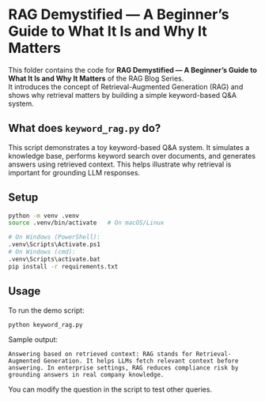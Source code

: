 # RAG Demystified — A Beginner’s Guide to What It Is and Why It Matters

This folder contains the code for **RAG Demystified — A Beginner’s Guide to What It Is and Why It Matters** of the RAG Blog Series.  
It introduces the concept of Retrieval-Augmented Generation (RAG) and shows why retrieval matters by building a simple keyword-based Q&A system.

## What does `keyword_rag.py` do?
This script demonstrates a toy keyword-based Q&A system. It simulates a knowledge base, performs keyword search over documents, and generates answers using retrieved context. This helps illustrate why retrieval is important for grounding LLM responses.

## Setup

```bash
python -m venv .venv
source .venv/bin/activate   # On macOS/Linux

# On Windows (PowerShell):
.venv\Scripts\Activate.ps1
# On Windows (cmd):
.venv\Scripts\activate.bat
pip install -r requirements.txt
```

## Usage

To run the demo script:

```bash
python keyword_rag.py
```

Sample output:

```
Answering based on retrieved context: RAG stands for Retrieval-Augmented Generation. It helps LLMs fetch relevant context before answering. In enterprise settings, RAG reduces compliance risk by grounding answers in real company knowledge.
```

You can modify the question in the script to test other queries.
